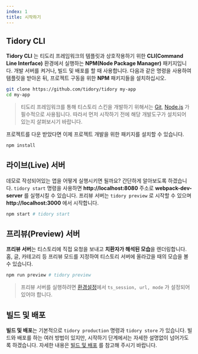 ```yaml
---
index: 1
title: 시작하기
---
```


## Tidory CLI

**Tidory CLI** 는 티도리 프레임워크의 템플릿과 상호작용하기 위한 **CLI(Command Line Interface)** 환경에서 실행하는 **NPM(Node Package Manager)** 패키지입니다. 개발 서버를 켜거나, 빌드 및 배포를 할 때 사용합니다. 다음과 같은 명령을 사용하여 템플릿을 받아온 뒤, 프로젝트 구동을 위한 **NPM** 패키지들을 설치하십시오.

```bash
git clone https://github.com/tidory/tidory my-app
cd my-app
```

> 티도리 프레임워크를 통해 티스토리 스킨을 개발하기 위해서는 [Git](https://git-scm.com"), [Node.js](https://nodejs.org/ko) 가 필수적으로 사용됩니다. 따라서 먼저 시작하기 전에 해당 개발도구가 설치되어 있는지 살펴보시기 바랍니다. 

프로젝트를 다운 받았다면 이제 프로젝트 개발을 위한 패키지를 설치할 수 있습니다.

```bash
npm install
```

## 라이브(Live) 서버

데모로 작성되어있는 앱을 어떻게 실행시키면 될까요? 간단하게 알아보도록 하겠습니다. `tidory start` 명령을 사용하면 **http://localhost:8080** 주소로 **webpack-dev-server** 를 실행시킬 수 있습니다. 프리뷰 서버는 `tidory preview` 로 시작할 수 있으며 **http://localhost:3000** 에서 시작합니다.

```bash
npm start # tidory start
```

## 프리뷰(Preview) 서버

**프리뷰 서버**는 티스토리에 직접 요청을 보내고 **치환자가 해석된 모습**을 렌더링합니다. 홈, 글, 카테고리 등 프리뷰 모드를 지정하여 티스토리 서버에 올라갔을 때의 모습을 볼 수 있습니다.

```bash
npm run preview # tidory preview
```

> 프리뷰 서버를 실행하려면 [환경설정](docs/configuration)에서 `ts_session, url, mode` 가 설정되어 있어야 합니다.


## 빌드 및 배포

**빌드 및 배포**는 기본적으로 `tidory production` 명령과 `tidory store` 가 있습니다. 빌드와 배포를 하는 여러 방법이 있지만, 시작하기 단계에서는 자세한 설명없이 넘어가도록 하겠습니다. 자세한 내용은 [빌드 및 배포](docs/deployment) 를 참고해 주시기 바랍니다.
